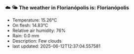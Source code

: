 ### ☁️ 🌤️  The weather in Florianópolis is: Florianópolis

- Temperature: 15.26°C
- On flesh: 14.83°C
- Relative air humidity: 76%
- Rain: 0.0 mm
- Description: Few clouds
- last updated: 2025-06-12T12:37:04.557581
